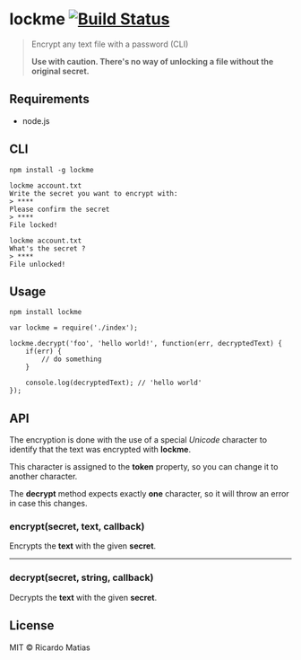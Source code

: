 # lockme [![Build Status](https://travis-ci.org/ricardomatias/lockme.svg)](https://travis-ci.org/ricardomatias/lockme)

> Encrypt any text file with a password (CLI)
> 
> **Use with caution. There's no way of unlocking a file without the original secret.**

## Requirements

* node.js

## CLI

```
npm install -g lockme
```

```cli
lockme account.txt
Write the secret you want to encrypt with:
> ****
Please confirm the secret
> ****
File locked!

lockme account.txt
What's the secret ?
> ****
File unlocked!
```

## Usage

```
npm install lockme
```

```
var lockme = require('./index');

lockme.decrypt('foo', 'hello world!', function(err, decryptedText) {
    if(err) {
        // do something
    }

    console.log(decryptedText); // 'hello world'
});

```

## API

The encryption is done with the use of a special *Unicode* character to identify that the text was encrypted with **lockme**.

This character is assigned to the **token** property, so you can change it to another character.

The **decrypt** method expects exactly **one** character, so it will throw an error in case this changes.

### encrypt(secret, text, callback)

Encrypts the **text** with the given **secret**.

---

### decrypt(secret, string, callback)

Decrypts the **text** with the given **secret**.

## License

MIT © Ricardo Matias
